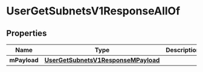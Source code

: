 

# UserGetSubnetsV1ResponseAllOf

## Properties

Name | Type | Description | Notes
------------ | ------------- | ------------- | -------------
**mPayload** | [**UserGetSubnetsV1ResponseMPayload**](UserGetSubnetsV1ResponseMPayload.md) |  | 




